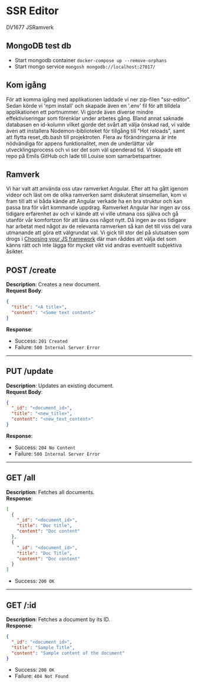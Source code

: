 # SSR Editor
DV1677 JSRamverk

## MongoDB test db
- Start mongodb container `docker-compose up --remove-orphans`
- Start mongo service `mongosh mongodb://localhost:27017/`

## Kom igång
För att komma igång med applikationen laddade vi ner zip-filen "ssr-editor". Sedan körde vi 'npm install' och skapade även en '.env' fil för att tilldela applikationen ett portnummer. Vi gjorde även diverse mindre effektiviseringar som förenklar under arbetes gång. Bland annat saknade databasen en id-kolumn vilket gjorde det svårt att välja önskad rad, vi valde även att installera Nodemon-biblioteket för tillgång till "Hot reloads", samt att flytta reset_db.bash till projektroten. Flera av förändringarna är inte nödvändiga för appens funktionalitet, men de underlättar vår utvecklingsprocess och vi ser det som väl spenderad tid. 
Vi skapade ett repo på Emils GitHub och lade till Louise som samarbetspartner.

## Ramverk
Vi har valt att använda oss utav ramverket Angular. Efter att ha gått igenom videor och läst om de olika ramverken samt diskuterat sinsemellan, kom vi fram till att vi båda kände att Angular verkade ha en bra struktur och kan passa bra för vårt kommande uppdrag. Ramverket Angular har ingen av oss tidigare erfarenhet av och vi kände att vi ville utmana oss själva och gå utanför vår komfortzon för att lära oss något nytt. Då ingen av oss tidigare har arbetat med något av de relevanta ramverken så kan det till viss del vara utmanande att göra ett välgrundat val. Vi gick till stor del på slutsatsen som drogs i [Choosing your JS framework](https://www.youtube.com/watch?v=dHptnyroFNA) där man råddes att välja det som känns rätt och inte lägga för mycket vikt vid andras eventuellt subjektiva åsikter.

## POST /create
**Description**: Creates a new document.  
**Request Body**:
```json
{
  "title": "<A title>",
  "content": "<Some text content>"
}
```
**Response**:  
- Success: `201 Created`  
- Failure: `500 Internal Server Error`  

---

## PUT /update
**Description**: Updates an existing document.  
**Request Body**:
```json
{
  "_id": "<document_id>",
  "title": "<new_title>",
  "content": "<new_text_content>"
}
```
**Response**:  
- Success: `204 No Content`  
- Failure: `500 Internal Server Error`  

---

## GET /all
**Description**: Fetches all documents.  
**Response**:  
```json
[
  {
    "_id": "<document_id>",
    "title": "Doc title",
    "content": "Doc content"
  },
  {
    "_id": "<document_id>",
    "title": "Doc Title",
    "content": "Doc content"
  }
]
```
- Success: `200 OK`

---

## GET /:id
**Description**: Fetches a document by its ID.  
**Response**:  
```json
{
  "_id": "<document_id>",
  "title": "Sample Title",
  "content": "Sample content of the document"
}
```
- Success: `200 OK`  
- Failure: `404 Not Found`

